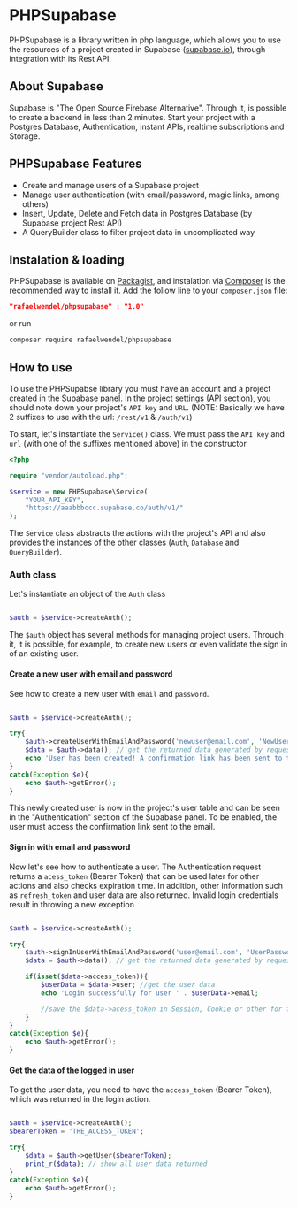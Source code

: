 # PHPSupabase

PHPSupabase is a library written in php language, which allows you to use the resources of a project created in Supabase ([supabase.io](https://supabase.io)), through integration with its Rest API.

## About Supabase

Supabase is "The Open Source Firebase Alternative". Through it, is possible to create a backend in less than 2 minutes. Start your project with a Postgres Database, Authentication, instant APIs, realtime subscriptions and Storage.

## PHPSupabase Features

- Create and manage users of a Supabase project
- Manage user authentication (with email/password, magic links, among others)
- Insert, Update, Delete and Fetch data in Postgres Database (by Supabase project Rest API)
- A QueryBuilder class to filter project data in uncomplicated way

## Instalation & loading

PHPSupabase is available on [Packagist](https://packagist.org/packages/rafaelwendel/phpsupabase), and instalation via [Composer](https://getcomposer.org) is the recommended way to install it. Add the follow line to your `composer.json` file:

```json
"rafaelwendel/phpsupabase" : "1.0"
```

or run

```sh
composer require rafaelwendel/phpsupabase
```

## How to use

To use the PHPSupabse library you must have an account and a project created in the Supabase panel. In the project settings (API section), you should note down your project's `API key` and `URL`. (NOTE: Basically we have 2 suffixes to use with the url: `/rest/v1` & `/auth/v1`)

To start, let's instantiate the `Service()` class. We must pass the `API key` and `url` (with one of the suffixes mentioned above) in the constructor

```php
<?php

require "vendor/autoload.php";

$service = new PHPSupabase\Service(
    "YOUR_API_KEY", 
    "https://aaabbbccc.supabase.co/auth/v1/"
);
```

The `Service` class abstracts the actions with the project's API and also provides the instances of the other classes (`Auth`, `Database` and `QueryBuilder`).

### Auth class

Let's instantiate an object of the `Auth` class

```php

$auth = $service->createAuth();
```

The `$auth` object has several methods for managing project users. Through it, it is possible, for example, to create new users or even validate the sign in of an existing user.

#### Create a new user with email and password

See how to create a new user with `email` and `password`.

```php

$auth = $service->createAuth();

try{
    $auth->createUserWithEmailAndPassword('newuser@email.com', 'NewUserPassword');
    $data = $auth->data(); // get the returned data generated by request
    echo 'User has been created! A confirmation link has been sent to the '. $data->email;
}
catch(Exception $e){
    echo $auth->getError();
}
```

This newly created user is now in the project's user table and can be seen in the "Authentication" section of the Supabase panel. To be enabled, the user must access the confirmation link sent to the email.

#### Sign in with email and password

Now let's see how to authenticate a user. The Authentication request returns a `acess_token` (Bearer Token) that can be used later for other actions and also checks expiration time. In addition, other information such as `refresh_token` and user data are also returned. Invalid login credentials result in throwing a new exception

```php

$auth = $service->createAuth();

try{
    $auth->signInUserWithEmailAndPassword('user@email.com', 'UserPassword');
    $data = $auth->data(); // get the returned data generated by request

    if(isset($data->access_token)){
        $userData = $data->user; //get the user data
        echo 'Login successfully for user ' . $userData->email;

        //save the $data->acess_token in Session, Cookie or other for future requests.
    }
}
catch(Exception $e){
    echo $auth->getError();
}
```

#### Get the data of the logged in user

To get the user data, you need to have the `access_token` (Bearer Token), which was returned in the login action.

```php

$auth = $service->createAuth();
$bearerToken = 'THE_ACCESS_TOKEN';

try{
    $data = $auth->getUser($bearerToken);
    print_r($data); // show all user data returned
}
catch(Exception $e){
    echo $auth->getError();
}
```